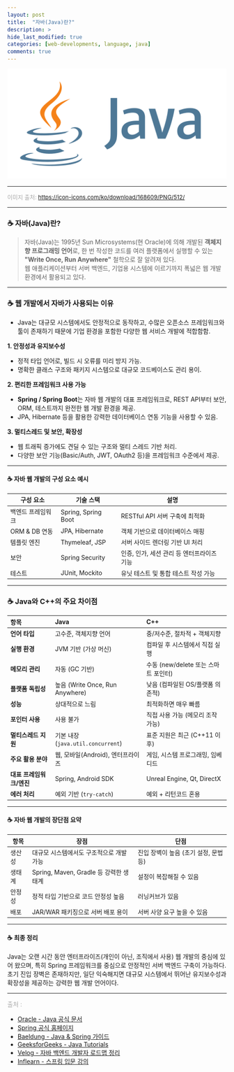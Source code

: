 ```yaml
---
layout: post
title:  "자바(Java)란?"
description: >
hide_last_modified: true
categories: [web-developments, language, java]
comments: true
---
```


<p align="center">  
  <img src="/assets/img/blog/java/java_logo.png" style="width: 832px; height: auto;" />  
</p>  

-----  

<span style="color:darkgray; font-size:13px;">이미지 출처: https://icon-icons.com/ko/download/168609/PNG/512/ </span>  

---
### ☕ 자바(Java)란?
> 자바(Java)는 1995년 Sun Microsystems(현 Oracle)에 의해 개발된 **객체지향 프로그래밍 언어**로, 한 번 작성한 코드를 여러 플랫폼에서 실행할 수 있는 **"Write Once, Run Anywhere"** 철학으로 잘 알려져 있다. <br>
웹 애플리케이션부터 서버 백엔드, 기업용 시스템에 이르기까지 폭넓은 웹 개발 환경에서 활용되고 있다.

---

### ☕ 웹 개발에서 자바가 사용되는 이유

- Java는 대규모 시스템에서도 안정적으로 동작하고, 수많은 오픈소스 프레임워크와 툴이 존재하기 때문에 기업 환경을 포함한 다양한 웹 서비스 개발에 적합함함.

**1. 안정성과 유지보수성**
- 정적 타입 언어로, 빌드 시 오류를 미리 방지 가능.
- 명확한 클래스 구조와 패키지 시스템으로 대규모 코드베이스도 관리 용이.

**2. 편리한 프레임워크 사용 가능**
- **Spring / Spring Boot**는 자바 웹 개발의 대표 프레임워크로, REST API부터 보안, ORM, 테스트까지 완전한 웹 개발 환경을 제공.
- JPA, Hibernate 등을 활용한 강력한 데이터베이스 연동 기능을 사용할 수 있음.

**3. 멀티스레드 및 보안, 확장성**
- 웹 트래픽 증가에도 견딜 수 있는 구조와 멀티 스레드 기반 처리.
- 다양한 보안 기능(Basic/Auth, JWT, OAuth2 등)을 프레임워크 수준에서 제공.

---

#### ☕ 자바 웹 개발의 구성 요소 예시

| 구성 요소 | 기술 스택 | 설명 |
|-----------|------------|------|
| 백엔드 프레임워크 | Spring, Spring Boot | RESTful API 서버 구축에 최적화 |
| ORM & DB 연동 | JPA, Hibernate | 객체 기반으로 데이터베이스 매핑 |
| 템플릿 엔진 | Thymeleaf, JSP | 서버 사이드 렌더링 기반 UI 처리 |
| 보안 | Spring Security | 인증, 인가, 세션 관리 등 엔터프라이즈 기능 |
| 테스트 | JUnit, Mockito | 유닛 테스트 및 통합 테스트 작성 가능 |

---

### ☕ Java와 C++의 주요 차이점

| 항목              | Java                           | C++                        |
| :-------------- | :----------------------------- | :------------------------- |
| **언어 타입**       | 고수준, 객체지향 언어                   | 중/저수준, 절차적 + 객체지향          |
| **실행 환경**       | JVM 기반 (가상 머신)                 | 컴파일 후 시스템에서 직접 실행          |
| **메모리 관리**      | 자동 (GC 기반)                     | 수동 (new/delete 또는 스마트 포인터) |
| **플랫폼 독립성**     | 높음 (Write Once, Run Anywhere)  | 낮음 (컴파일된 OS/플랫폼 의존적)       |
| **성능**          | 상대적으로 느림                       | 최적화하면 매우 빠름                |
| **포인터 사용**      | 사용 불가                          | 직접 사용 가능 (메모리 조작 가능)       |
| **멀티스레드 지원**    | 기본 내장 (`java.util.concurrent`) | 표준 지원은 최근 (C++11 이후)       |
| **주요 활용 분야**    | 웹, 모바일(Android), 엔터프라이즈        | 게임, 시스템 프로그래밍, 임베디드        |
| **대표 프레임워크/엔진** | Spring, Android SDK            | Unreal Engine, Qt, DirectX |
| **에러 처리**       | 예외 기반 (`try-catch`)            | 예외 + 리턴코드 혼용               |

---

#### ☕ 자바 웹 개발의 장단점 요약

| 항목 | 장점 | 단점 |
|------|------|------|
| 생산성 | 대규모 시스템에서도 구조적으로 개발 가능 | 진입 장벽이 높음 (초기 설정, 문법 등) |
| 생태계 | Spring, Maven, Gradle 등 강력한 생태계 | 설정이 복잡해질 수 있음 |
| 안정성 | 정적 타입 기반으로 코드 안정성 높음 | 러닝커브가 있음 |
| 배포 | JAR/WAR 패키징으로 서버 배포 용이 | 서버 사양 요구 높을 수 있음 |

---

#### ☕ 최종 정리

Java는 오랜 시간 동안 엔터프라이즈(개인이 아닌, 조직에서 사용) 웹 개발의 중심에 있어 왔으며, 특히 Spring 프레임워크를 중심으로 안정적인 서버 백엔드 구축이 가능하다.  
초기 진입 장벽은 존재하지만, 일단 익숙해지면 대규모 시스템에서 뛰어난 유지보수성과 확장성을 제공하는 강력한 웹 개발 언어이다.

-----
<span style="color:darkgray">출처 : </span> <br>
- [Oracle - Java 공식 문서](https://docs.oracle.com/en/java/)
- [Spring 공식 홈페이지](https://spring.io/)
- [Baeldung - Java & Spring 가이드](https://www.baeldung.com/)
- [GeeksforGeeks - Java Tutorials](https://www.geeksforgeeks.org/java/)
- [Velog - 자바 백엔드 개발자 로드맵 정리](https://velog.io/)
- [Inflearn - 스프링 입문 강의](https://www.inflearn.com/course/spring_recommend)
